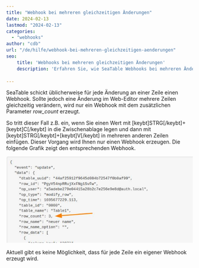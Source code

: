 ```yaml
---
title: "Webhook bei mehreren gleichzeitigen Änderungen"
date: 2024-02-13
lastmod: "2024-02-13"
categories: 
  - "webhooks"
author: "cdb"
url: "/de/hilfe/webhook-bei-mehreren-gleichzeitigen-aenderungen"
seo:
    title: 'Webhooks bei mehreren gleichzeitigen Änderungen'
    description: 'Erfahren Sie, wie SeaTable Webhooks bei mehreren Änderungen zusammenfasst und was der Parameter row_count für den Datentransfer bedeutet.'

---
```


SeaTable schickt üblicherweise für jede Änderung an einer Zeile einen Webhook. Sollte jedoch eine Änderung im Web-Editor mehrere Zeilen gleichzeitig verändern, wird nur ein Webhook mit dem zusätzlichen Parameter _row\_count_ erzeugt.

So tritt dieser Fall z.B. ein, wenn Sie einen Wert mit \[keybt\]STRG\[/keybt\]+\[keybt\]C\[/keybt\] in die Zwischenablage legen und dann mit \[keybt\]STRG\[/keybt\]+\[keybt\]V\[/keybt\] in mehreren anderen Zeilen einfügen. Dieser Vorgang wird Ihnen nur einen Webhook erzeugen. Die folgende Grafik zeigt den entsprechenden Webhook.

![Mehrere gleichzeitige Änderungen per Webhook.](images/webhook_multiple_changes.jpg)

Aktuell gibt es keine Möglichkeit, dass für jede Zeile ein eigener Webhook erzeugt wird.
